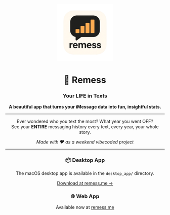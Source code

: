 <div align="center">
  <img src="desktop_app/icon.png" alt="Remess Icon" width="180" height="180" />
  
  # 💬 Remess
  ### Your LIFE in Texts
  
  <p><strong>A beautiful app that turns your iMessage data into fun, insightful stats.</strong></p>
  
  ---
  
  <p>Ever wondered who you text the most? What year you went OFF?<br/>
  See your <strong>ENTIRE</strong> messaging history every text, every year, your whole story.</p>
  
  <p><em>Made with ❤️ as a weekend vibecoded project</em></p>
  
  ---
  
  ### 📦 Desktop App
  <p>The macOS desktop app is available in the <code>desktop_app/</code> directory.</p>
  <p><a href="https://remess.me">Download at remess.me →</a></p>

  ### 🌐 Web App
  <p>Available now at <a href="https://remess.me">remess.me</a></p>
  
</div>
